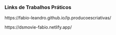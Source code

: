 <h3>Links de Trabalhos Práticos</h3>

<p>https://fabio-leandro.github.io/lp.producoescriativas/</p>

<p>https://dsmovie-fabio.netlify.app/</p>
